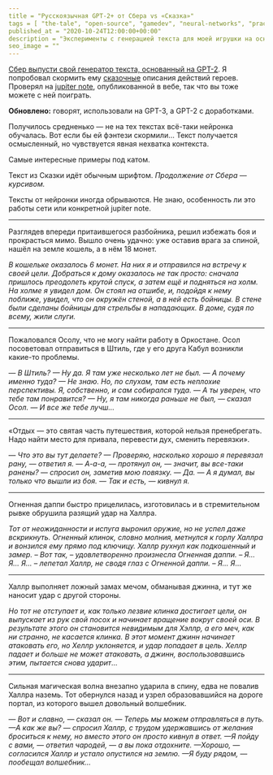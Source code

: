 ```yaml
---
title = "Русскоязычная GPT-2+ от Сбера vs «Сказка»"
tags = [ "the-tale", "open-source", "gamedev", "neural-networks", "practice", "procedural-content-generation",]
published_at = "2020-10-24T12:00:00+00:00"
description = "Эксперименты с генерацией текста для моей игрушки на основе GPT-2 от Сбера."
seo_image = ""
---
```


[Сбер выпусти свой генератор текста, основанный на GPT-2](https://habr.com/ru/company/sberbank/blog/524522/). Я попробовал скормить ему [сказочные](https://the-tale.org/) описания действий героев. Проверял на [jupiter note](https://colab.research.google.com/github/sberbank-ai/ru-gpts/blob/master/examples/ruGPT3_generation_example.ipynb), опубликованной в вебе, так что вы тоже можете с ней поиграть.

**Обновлено:** говорят, использовали на GPT-3, а GPT-2 с доработками.

Получилось средненько — не на тех текстах всё-таки нейронка обучалась. Вот если бы ей фэнтези скормили… Текст получается осмысленный, но чувствуется явная нехватка контекста.

Самые интересные примеры под катом.

<!-- more -->

Текст из Сказки идёт обычным шрифтом. _Продолжение от Сбера — курсивом._

Тексты от нейронки иногда обрываются. Не знаю, особенность ли это работы сети или конкретной jupiter note.

* * *

Разглядев впереди притаившегося разбойника, решил избежать боя и прокрасться мимо. Вышло очень удачно: уже оставив врага за спиной, нашёл на земле кошель, а в нём 18 монет.

_В кошельке оказалось 6 монет. На них я и отправился на встречу к своей цели. Добраться к дому оказалось не так просто: сначала пришлось преодолеть крутой спуск, а затем ещё и подняться на холм. На холме я увидел дом. Он стоял на отшибе, и, подойдя к нему поближе, увидел, что он окружён стеной, а в ней есть бойницы. В стене были сделаны бойницы для стрельбы в нападающих. В доме, судя по всему, жили слуги._

* * *

Пожаловался Осолу, что не могу найти работу в Оркостане. Осол посоветовал отправиться в Штиль, где у его друга Кабул возникли какие-то проблемы.

_— В Штиль?
— Ну да. Я там уже несколько лет не был.
— А почему именно туда?
— Не знаю. Но, по слухам, там есть неплохие перспективы. Я, собственно, и сам собирался туда.
— А ты уверен, что тебе там понравится?
— Ну, я там никогда раньше не был, — сказал Осол.
— И все же тебе лучш…_

* * *

«Отдых — это святая часть путешествия, которой нельзя пренебрегать. Надо найти место для привала, перевести дух, сменить перевязки».

_— Что это вы тут делаете?
— Проверяю, насколько хорошо я перевязал рану, — ответил я.
— А-а-а, — протянул он, — значит, вы все-таки ранены? — спросил он, заметив мою повязку.
— Да.
— А я думал, вы только что вышли из боя.
— Так и есть, — кивнул я._

* * *

Огненная даппи быстро прицелилась, изготовилась и в стремительном рывке обрушила разящий удар на Халлра.

_Тот от неожиданности и испуга выронил оружие, но не успел даже вскрикнуть. Огненный клинок, словно молния, метнулся к горлу Халлра и вонзился ему прямо под ключицу. Халлр рухнул как подкошенный и замер.
– Вот так, – удовлетворенно произнесла Огненная даппи.
– Я… Я… Я… – лепетал Халлр, не сводя глаз с Огненной даппи. – Я… Я_…

* * *

Халлр выполняет ложный замах мечом, обманывая джинна, и тут же наносит удар с другой стороны.

_Но тот не отступает и, как только лезвие клинка достигает цели, он выпускает из рук свой посох и начинает вращение вокруг своей оси. В результате этого он становится невидимым для Хэллр, а его меч, как ни странно, не касается клинка. В этот момент джинн начинает атаковать его, но Хеллр уклоняется, и удар попадает в цель. Хеллр падает и больше не может атаковать, а джинн, воспользовавшись этим, пытается снова ударит_…

* * *

Сильная магическая волна внезапно ударила в спину, едва не повалив Халлра наземь. Тот обернулся назад и узрел образовавшийся на дороге портал, из которого вышел довольный волшебник.

_— Вот и славно, — сказал он. — Теперь мы можем отправляться в путь.
—А как же вы? — спросил Халлр, с трудом удержавшись от желания броситься к нему, но вместо этого он просто кивнул в ответ.
—Я пойду с вами, — ответил чародей, — а вы пока отдохните.
—Хорошо, — согласился Халлр и устало опустился на землю.
—Я буду рядом, — пообещал волшебник…_
